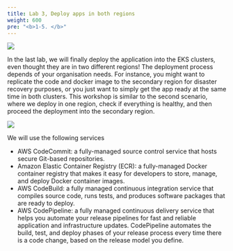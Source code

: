 ```yaml
---
title: Lab 3, Deploy apps in both regions
weight: 600
pre: "<b>1-5. </b>"
---
```


![](/images/40-deploy-app/intro2.svg)

In the last lab, we will finally deploy the application into the EKS clusters, even thought they are in two different regions! The deployment process depends of your organisation needs. For instance, you might want to replicate the code and docker image to the secondary region for disaster recovery purposes, or you just want to simply get the app ready at the same time in both clusters. This workshop is similar to the second scenario, where we deploy in one region, check if everything is healthy, and then proceed the deployment into the secondary region.

![](/images/40-deploy-app/pipeline.svg)

We will use the following services
- AWS CodeCommit: a fully-managed source control service that hosts secure Git-based repositories.
- Amazon Elastic Container Registry (ECR): a fully-managed Docker container registry that makes it easy for developers to store, manage, and deploy Docker container images.
- AWS CodeBuild: a fully managed continuous integration service that compiles source code, runs tests, and produces software packages that are ready to deploy.
- AWS CodePipeline: a fully managed continuous delivery service that helps you automate your release pipelines for fast and reliable application and infrastructure updates. CodePipeline automates the build, test, and deploy phases of your release process every time there is a code change, based on the release model you define.
